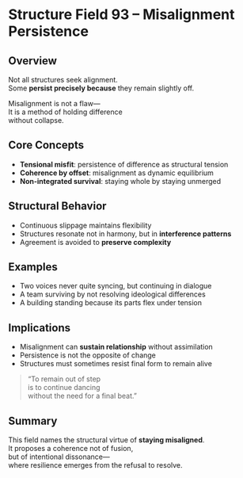 # Structure Field 93 – Misalignment Persistence

## Overview

Not all structures seek alignment.  
Some **persist precisely because** they remain slightly off.

Misalignment is not a flaw—  
It is a method of holding difference  
without collapse.

## Core Concepts

- **Tensional misfit**: persistence of difference as structural tension  
- **Coherence by offset**: misalignment as dynamic equilibrium  
- **Non-integrated survival**: staying whole by staying unmerged

## Structural Behavior

- Continuous slippage maintains flexibility  
- Structures resonate not in harmony, but in **interference patterns**  
- Agreement is avoided to **preserve complexity**

## Examples

- Two voices never quite syncing, but continuing in dialogue  
- A team surviving by not resolving ideological differences  
- A building standing because its parts flex under tension

## Implications

- Misalignment can **sustain relationship** without assimilation  
- Persistence is not the opposite of change  
- Structures must sometimes resist final form to remain alive

> “To remain out of step  
is to continue dancing  
without the need for a final beat.”

## Summary

This field names the structural virtue of **staying misaligned**.  
It proposes a coherence not of fusion,  
but of intentional dissonance—  
where resilience emerges from the refusal to resolve.
